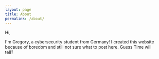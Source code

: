 ```yaml
---
layout: page
title: About
permalink: /about/
---
```


Hi,

I'm Gregory, a cybersecurity student from Germany!
I created this website because of boredom and still not sure what to post here.
Guess Time will tell?
